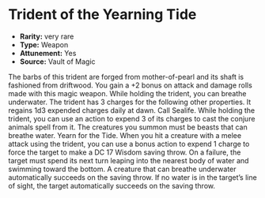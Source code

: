
# Trident of the Yearning Tide

* **Rarity:** very rare
* **Type:** Weapon
* **Attunement:** Yes
* **Source:** Vault of Magic


The barbs of this trident are forged from mother-of-pearl and its shaft is fashioned from driftwood. You gain a +2 bonus on attack and damage rolls made with this magic weapon. While holding the trident, you can breathe underwater. The trident has 3 charges for the following other properties. It regains 1d3 expended charges daily at dawn. Call Sealife. While holding the trident, you can use an action to expend 3 of its charges to cast the conjure animals spell from it. The creatures you summon must be beasts that can breathe water. Yearn for the Tide. When you hit a creature with a melee attack using the trident, you can use a bonus action to expend 1 charge to force the target to make a DC 17 Wisdom saving throw. On a failure, the target must spend its next turn leaping into the nearest body of water and swimming toward the bottom. A creature that can breathe underwater automatically succeeds on the saving throw. If no water is in the target’s line of sight, the target automatically succeeds on the saving throw.
